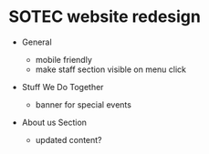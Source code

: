 SOTEC website redesign
=======================

- General
  * mobile friendly
  * make staff section visible on menu click

- Stuff We Do Together
  * banner for special events

- About us Section
  * updated content?